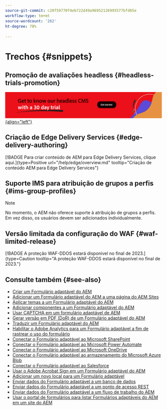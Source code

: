 ```yaml
---
source-git-commit: c20f59770f4eb722d49a96952126993577bfd65e
workflow-type: tm+mt
source-wordcount: '262'
ht-degree: 78%

---
```

# Trechos {#snippets}

## Promoção de avaliações headless {#headless-trials-promotion}

[![Conheça nosso CMS headless com uma avaliação de 30 dias](./assets/aem-headless-trial-promo.png){align="left"}](https://commerce.adobe.com/business-trial/sign-up?items%5B0%5D%5Bid%5D=649A1AF5CBC5467A25E84F2561274821&amp;cli=headless_exl_banner_campaign&amp;co=US&amp;lang=en)

## Criação de Edge Delivery Services {#edge-delivery-authoring}

[!BADGE Para criar conteúdo de AEM para Edge Delivery Services, clique aqui.]{type=Positive url="/help/edge/overview.md" tooltip="Criação de conteúdo AEM para Edge Delivery Services"}

## Suporte IMS para atribuição de grupos a perfis {#ims-group-profiles}

>[!NOTE]
>
>No momento, o AEM não oferece suporte à atribuição de grupos a perfis. Em vez disso, os usuários devem ser adicionados individualmente.

## Versão limitada da configuração do WAF {#waf-limited-release}

[!BADGE A proteção WAF-DDOS estará disponível no final de 2023.]{type=Caution tooltip="A proteção WAF-DDOS estará disponível no final de 2023."}

## Consulte também {#see-also}

* [Criar um Formulário adaptável do AEM](/help/forms/creating-adaptive-form-core-components.md)
* [Adicionar um Formulário adaptável do AEM a uma página do AEM Sites](/help/forms/create-or-add-an-adaptive-form-to-aem-sites-page.md)
* [Aplicar temas a um Formulário adaptável do AEM](/help/forms/using-themes-in-core-components.md)
* [Adicionar componentes a um Formulário adaptável do AEM](https://experienceleague.adobe.com/docs/experience-manager-core-components/using/adaptive-forms/introduction.html?lang=pt-BR#components)
* [Usar CAPTCHA em um formulário adaptável de AEM](/help/forms/captcha-adaptive-forms-core-components.md)
* [Gerar versão em PDF (DoR) de um Formulário adaptável do AEM](/help/forms/generate-document-of-record-core-components.md)
* [Traduzir um Formulário adaptável do AEM](/help/forms/using-aem-translation-workflow-to-localize-adaptive-forms-core-components.md)
* [Habilitar o Adobe Analytics para um Formulário adaptável a fim de rastrear o uso do formulário](/help/forms/enable-adobe-analytics-adaptive-form-using-experience-cloud-setup-automation.md)
* [Conectar o Formulário adaptável ao Microsoft SharePoint](/help/forms/configure-submit-actions-core-components.md#submit-to-sharedrive)
* [Conectar o Formulário adaptável ao Microsoft Power Automate](/help/forms/configure-submit-actions-core-components.md#microsoft-power-automate)
* [Conectar o Formulário adaptável ao Microsoft OneDrive](/help/forms/configure-submit-actions-core-components.md#create-a-onedrive-configuration)
* [Conectar o Formulário adaptável ao armazenamento do Microsoft Azure Blob](/help/forms/configure-submit-actions-core-components.md#azure-blob-storage)
* [Conectar o Formulário adaptável ao Salesforce](/help/forms/oauth2-client-credentials-flow-for-server-to-server-integration.md)
* [Usar o Adobe Acrobat Sign em um Formulário adaptável do AEM](/help/forms/working-with-adobe-sign.md)
* [Adicionar um novo local para um Formulário adaptável](/help/forms/supporting-new-language-localization-core-components.md)
* [Enviar dados do Formulário adaptável a um banco de dados](https://experienceleague.adobe.com/docs/experience-manager-cloud-service/content/forms/integrate/use-form-data-model/data-integration.html)
* [Enviar dados do Formulário adaptável a um ponto de acesso REST](/help/forms/configure-submit-actions-core-components.md#submit-to-rest-endpoint)
* [Enviar dados do Formulário adaptável a um fluxo de trabalho do AEM](/help/forms/configure-submit-actions-core-components.md#invoke-an-aem-workflow)
* [Usar o portal de formulários para listar Formulários adaptáveis do AEM em um site do AEM](/help/forms/configure-forms-portal.md)



